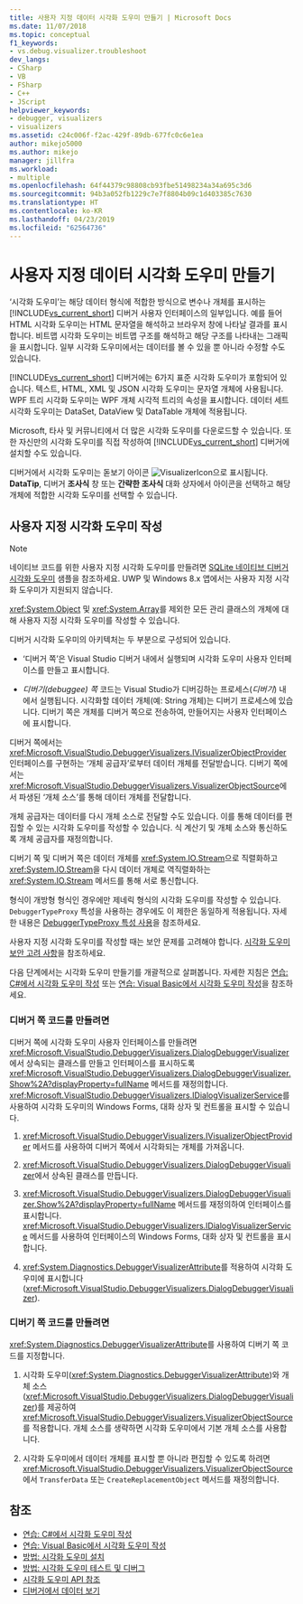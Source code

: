 ```yaml
---
title: 사용자 지정 데이터 시각화 도우미 만들기 | Microsoft Docs
ms.date: 11/07/2018
ms.topic: conceptual
f1_keywords:
- vs.debug.visualizer.troubleshoot
dev_langs:
- CSharp
- VB
- FSharp
- C++
- JScript
helpviewer_keywords:
- debugger, visualizers
- visualizers
ms.assetid: c24c006f-f2ac-429f-89db-677fc0c6e1ea
author: mikejo5000
ms.author: mikejo
manager: jillfra
ms.workload:
- multiple
ms.openlocfilehash: 64f44379c98808cb93fbe51498234a34a695c3d6
ms.sourcegitcommit: 94b3a052fb1229c7e7f8804b09c1d403385c7630
ms.translationtype: HT
ms.contentlocale: ko-KR
ms.lasthandoff: 04/23/2019
ms.locfileid: "62564736"
---
```

# <a name="create-custom-data-visualizers"></a>사용자 지정 데이터 시각화 도우미 만들기
 ‘시각화 도우미’는 해당 데이터 형식에 적합한 방식으로 변수나 개체를 표시하는 [!INCLUDE[vs_current_short](../code-quality/includes/vs_current_short_md.md)] 디버거 사용자 인터페이스의 일부입니다.  예를 들어 HTML 시각화 도우미는 HTML 문자열을 해석하고 브라우저 창에 나타날 결과를 표시합니다. 비트맵 시각화 도우미는 비트맵 구조를 해석하고 해당 구조를 나타내는 그래픽을 표시합니다. 일부 시각화 도우미에서는 데이터를 볼 수 있을 뿐 아니라 수정할 수도 있습니다.

 [!INCLUDE[vs_current_short](../code-quality/includes/vs_current_short_md.md)] 디버거에는 6가지 표준 시각화 도우미가 포함되어 있습니다. 텍스트, HTML, XML 및 JSON 시각화 도우미는 문자열 개체에 사용됩니다. WPF 트리 시각화 도우미는 WPF 개체 시각적 트리의 속성을 표시합니다. 데이터 세트 시각화 도우미는 DataSet, DataView 및 DataTable 개체에 적용됩니다.

Microsoft, 타사 및 커뮤니티에서 더 많은 시각화 도우미를 다운로드할 수 있습니다. 또한 자신만의 시각화 도우미를 직접 작성하여 [!INCLUDE[vs_current_short](../code-quality/includes/vs_current_short_md.md)] 디버거에 설치할 수도 있습니다.

디버거에서 시각화 도우미는 돋보기 아이콘 ![VisualizerIcon](../debugger/media/dbg-tips-visualizer-icon.png "시각화 도우미 아이콘")으로 표시됩니다. **DataTip**, 디버거 **조사식** 창 또는 **간략한 조사식** 대화 상자에서 아이콘을 선택하고 해당 개체에 적합한 시각화 도우미를 선택할 수 있습니다.

## <a name="write-custom-visualizers"></a>사용자 지정 시각화 도우미 작성

 > [!NOTE]
 > 네이티브 코드를 위한 사용자 지정 시각화 도우미를 만들려면 [SQLite 네이티브 디버거 시각화 도우미](https://github.com/Microsoft/VSSDK-Extensibility-Samples/tree/master/SqliteVisualizer) 샘플을 참조하세요. UWP 및 Windows 8.x 앱에서는 사용자 지정 시각화 도우미가 지원되지 않습니다.

<xref:System.Object> 및 <xref:System.Array>를 제외한 모든 관리 클래스의 개체에 대해 사용자 지정 시각화 도우미를 작성할 수 있습니다.

디버거 시각화 도우미의 아키텍처는 두 부분으로 구성되어 있습니다.

- ‘디버거 쪽’은 Visual Studio 디버거 내에서 실행되며 시각화 도우미 사용자 인터페이스를 만들고 표시합니다. 

- *디버기(debuggee) 쪽* 코드는 Visual Studio가 디버깅하는 프로세스(*디버기*) 내에서 실행됩니다. 시각화할 데이터 개체(예: String 개체)는 디버기 프로세스에 있습니다. 디버기 쪽은 개체를 디버거 쪽으로 전송하여, 만들어지는 사용자 인터페이스에 표시합니다.

디버거 쪽에서는 <xref:Microsoft.VisualStudio.DebuggerVisualizers.IVisualizerObjectProvider> 인터페이스를 구현하는 ‘개체 공급자’로부터 데이터 개체를 전달받습니다.  디버기 쪽에서는 <xref:Microsoft.VisualStudio.DebuggerVisualizers.VisualizerObjectSource>에서 파생된 ‘개체 소스’를 통해 데이터 개체를 전달합니다. 

개체 공급자는 데이터를 다시 개체 소스로 전달할 수도 있습니다. 이를 통해 데이터를 편집할 수 있는 시각화 도우미를 작성할 수 있습니다. 식 계산기 및 개체 소스와 통신하도록 개체 공급자를 재정의합니다.

디버기 쪽 및 디버거 쪽은 데이터 개체를 <xref:System.IO.Stream>으로 직렬화하고 <xref:System.IO.Stream>을 다시 데이터 개체로 역직렬화하는 <xref:System.IO.Stream> 메서드를 통해 서로 통신합니다.

형식이 개방형 형식인 경우에만 제네릭 형식의 시각화 도우미를 작성할 수 있습니다. `DebuggerTypeProxy` 특성을 사용하는 경우에도 이 제한은 동일하게 적용됩니다. 자세한 내용은 [DebuggerTypeProxy 특성 사용](../debugger/using-debuggertypeproxy-attribute.md)을 참조하세요.

사용자 지정 시각화 도우미를 작성할 때는 보안 문제를 고려해야 합니다. [시각화 도우미 보안 고려 사항](../debugger/visualizer-security-considerations.md)을 참조하세요.

다음 단계에서는 시각화 도우미 만들기를 개괄적으로 살펴봅니다. 자세한 지침은 [연습: C#에서 시각화 도우미 작성](../debugger/walkthrough-writing-a-visualizer-in-csharp.md) 또는 [연습: Visual Basic에서 시각화 도우미 작성](../debugger/walkthrough-writing-a-visualizer-in-visual-basic.md)을 참조하세요.

### <a name="to-create-the-debugger-side"></a>디버거 쪽 코드를 만들려면

디버거 쪽에 시각화 도우미 사용자 인터페이스를 만들려면 <xref:Microsoft.VisualStudio.DebuggerVisualizers.DialogDebuggerVisualizer>에서 상속되는 클래스를 만들고 인터페이스를 표시하도록 <xref:Microsoft.VisualStudio.DebuggerVisualizers.DialogDebuggerVisualizer.Show%2A?displayProperty=fullName> 메서드를 재정의합니다. <xref:Microsoft.VisualStudio.DebuggerVisualizers.IDialogVisualizerService>를 사용하여 시각화 도우미의 Windows Forms, 대화 상자 및 컨트롤을 표시할 수 있습니다.

1. <xref:Microsoft.VisualStudio.DebuggerVisualizers.IVisualizerObjectProvider> 메서드를 사용하여 디버거 쪽에서 시각화되는 개체를 가져옵니다.

1. <xref:Microsoft.VisualStudio.DebuggerVisualizers.DialogDebuggerVisualizer>에서 상속된 클래스를 만듭니다.

1. <xref:Microsoft.VisualStudio.DebuggerVisualizers.DialogDebuggerVisualizer.Show%2A?displayProperty=fullName> 메서드를 재정의하여 인터페이스를 표시합니다. <xref:Microsoft.VisualStudio.DebuggerVisualizers.IDialogVisualizerService> 메서드를 사용하여 인터페이스의 Windows Forms, 대화 상자 및 컨트롤을 표시합니다.

4. <xref:System.Diagnostics.DebuggerVisualizerAttribute>를 적용하여 시각화 도우미에 표시합니다(<xref:Microsoft.VisualStudio.DebuggerVisualizers.DialogDebuggerVisualizer>).

### <a name="to-create-the-debuggee-side"></a>디버기 쪽 코드를 만들려면

<xref:System.Diagnostics.DebuggerVisualizerAttribute>를 사용하여 디버기 쪽 코드를 지정합니다.

1. 시각화 도우미(<xref:System.Diagnostics.DebuggerVisualizerAttribute>)와 개체 소스(<xref:Microsoft.VisualStudio.DebuggerVisualizers.DialogDebuggerVisualizer>)를 제공하여 <xref:Microsoft.VisualStudio.DebuggerVisualizers.VisualizerObjectSource>를 적용합니다. 개체 소스를 생략하면 시각화 도우미에서 기본 개체 소스를 사용합니다.

1. 시각화 도우미에서 데이터 개체를 표시할 뿐 아니라 편집할 수 있도록 하려면 <xref:Microsoft.VisualStudio.DebuggerVisualizers.VisualizerObjectSource>에서 `TransferData` 또는 `CreateReplacementObject` 메서드를 재정의합니다.

## <a name="see-also"></a>참조

- [연습: C#에서 시각화 도우미 작성](../debugger/walkthrough-writing-a-visualizer-in-csharp.md)
- [연습: Visual Basic에서 시각화 도우미 작성](../debugger/walkthrough-writing-a-visualizer-in-visual-basic.md)
- [방법: 시각화 도우미 설치](../debugger/how-to-install-a-visualizer.md)
- [방법: 시각화 도우미 테스트 및 디버그](../debugger/how-to-test-and-debug-a-visualizer.md)
- [시각화 도우미 API 참조](../debugger/visualizer-api-reference.md)
- [디버거에서 데이터 보기](../debugger/viewing-data-in-the-debugger.md)